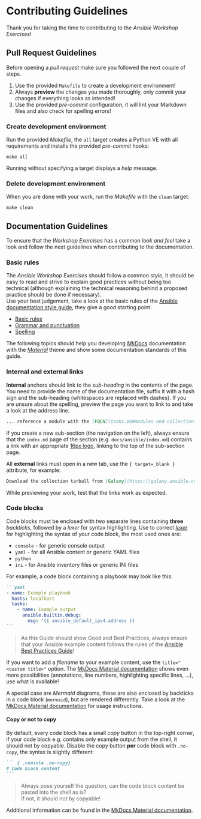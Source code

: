 # Contributing Guidelines

Thank you for taking the time to contributing to the *Ansible Workshop Exercises*!

## Pull Request Guidelines

Before opening a *pull request* make sure you followed the next couple of steps.

1. Use the provided `Makefile` to create a development environment!
2. Always **preview** the changes you made thoroughly, only commit your changes if everything looks as intended!
3. Use the provided *pre-commit* configuration, it will lint your Markdown files and also check for spelling errors!

### Create development environment

Run the provided *Makefile*, the `all` target creates a Python VE with all requirements and installs the provided *pre-commit* hooks:

```console
make all
```

Running without specifying a target displays a *help* message.

### Delete development environment

When you are done with your work, run the *Makefile* with the `clean` target:

```console
make clean
```

## Documentation Guidelines

To ensure that the *Workshop Exercises* has a common *look and feel* take a look and follow the next guidelines when contributing to the documentation.

### Basic rules

The *Ansible Workshop Exercises* should follow a common *style*, it should be easy to read and strive to explain good practices without being too technical (although explaining the technical reasoning behind a proposed practice should be done if necessary).  
Use your best judgement, take a look at the basic rules of the [Ansible documentation style guide](https://docs.ansible.com/ansible/latest/dev_guide/style_guide/index.html#style-guide), they give a good starting point:

* [Basic rules](https://docs.ansible.com/ansible/latest/dev_guide/style_guide/basic_rules.html)
* [Grammar and punctuation](https://docs.ansible.com/ansible/latest/dev_guide/style_guide/grammar_punctuation.html)
* [Spelling](https://docs.ansible.com/ansible/latest/dev_guide/style_guide/spelling_word_choice.html)

The following topics should help you developing [*MkDocs*](https://www.mkdocs.org/) documentation with the [*Material*](https://squidfunk.github.io/mkdocs-material/) theme and show some documentation standards of this guide.

### Internal and external links

**Internal** anchors should link to the *sub-heading* in the contents of the page. You need to provide the name of the documentation file, suffix it with a hash sign and the sub-heading (whitespaces are replaced with dashes). If you are unsure about the spelling, preview the page you want to link to and take a look at the address line.

```markdown
... reference a module with the [FQCN](tasks.md#modules-and-collections)
```

If you create a new sub-section (the navigation on the left), always ensure that the `index.md` page of the section (e.g. `docs/ansible/index.md`) contains a link with an appropriate [16px logo](https://primer.style/design/foundations/icons), linking to the top of the sub-section page.

All **external** links must open in a new tab, use the `{ target=_blank }` attribute, for example:

```markdown
Download the collection tarball from [Galaxy](https://galaxy.ansible.com/){ target=_blank } for offline use.
```

While previewing your work, test that the links work as expected.

### Code blocks

Code blocks must be enclosed with two separate lines containing **three** *backticks*, followed by a *lexer* for syntax highlighting.
Use to correct [*lexer*](https://pygments.org/docs/lexers/) for highlighting the syntax of your code block, the most used ones are:

* `console` - for generic console output
* `yaml` - for all Ansible content or generic YAML files
* `python`
* `ini` - for Ansible inventory files or generic INI files

For example, a code block containing a playbook may look like this:

````markdown
```yaml
- name: Example playbook
  hosts: localhost
  tasks:
    - name: Example output
      ansible.builtin.debug:
        msg: "{{ ansible_default_ipv4.address }}
```
````

> As this Guide should show Good and Best Practices, always ensure that your Ansible example content follows the rules of the [Ansible Best Practices Guide](https://timgrt.github.io/Ansible-Best-Practices/)!

If you want to add a *filename* to your example content, use the `title="<custom title>"` option. The [MkDocs Material documentation](https://squidfunk.github.io/mkdocs-material/reference/code-blocks/#usage) shows even more possibilities (annotations, line numbers, highlighting specific lines, ...), use what is available!

A special case are *Mermaid* diagrams, these are also enclosed by backticks in a code block (`mermaid`), but are rendered differently.
Take a look at the [MkDocs Material documentation](https://squidfunk.github.io/mkdocs-material/reference/diagrams/#usage) for usage instructions.

#### Copy or not to copy

By default, every code block has a small *copy* button in the top-right corner, if your code block e.g. contains only example output from the shell, it should not by copyable. Disable the copy button **per** code block with `.no-copy`, the syntax is slightly different:

````markdown
``` { .console .no-copy}
# Code block content
```
````

> Always pose yourself the question, can the code block content be pasted into the shell as is?  
> If not, it should not by copyable!

Additional information can be found in the [MkDocs Material documentation](https://squidfunk.github.io/mkdocs-material/reference/code-blocks/#code-copy-button).
